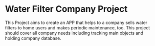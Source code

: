 # Water Filter Company Project
This Project aims to create an APP that helps to a company sells water filters to home users and makes periodic maintenance, too. 
This project should cover all company needs including tracking main objects and holding company database.